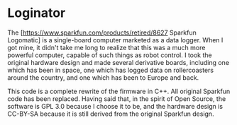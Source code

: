 # Loginator
The [https://www.sparkfun.com/products/retired/8627 Sparkfun Logomatic] is a single-board computer marketed as a data logger. When I got mine, it didn't take me long to realize that this was a much more powerful computer, capable of such things as robot control. I took the original hardware design and made several derivative boards, including one which has been in space, one which has logged data on rollercoasters around the country, and one which has been to Europe and back.

This code is a complete rewrite of the firmware in C++. All original Sparkfun code has been replaced. Having said that, in the spirit of Open Source, the software is GPL 3.0 because I choose it to be, and the hardware design is CC-BY-SA because it is still derived from the original Sparkfun design.
